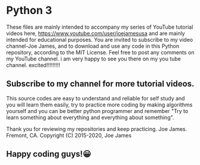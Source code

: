 # Python 3
These files are mainly intended to accompany my series of YouTube tutorial videos here, 
https://www.youtube.com/user/joejamesusa
and are mainly intended for educational purposes.
You are invited to subscribe to my video channel-Joe James, and to download and use any code in 
this Python repository, according to the MIT License. 
Feel free to post any comments on my YouTube channel.
i am very happy to see you there on my you tube channel. excited!!!!!!!!!
## Subscribe to my channel for more tutorial videos. 

This source codes are easy to understand and reliable for self study and you will learn them easily, try to practice more coding by making algorithms yourself and you can be better python programmer and remember "Try to learn something about everything and everything about something".

Thank you for reviewing my repositories and keep practicing.
Joe James.
Fremont, CA.
Copyright (C) 2015-2020, Joe James

## Happy coding guys!😀
